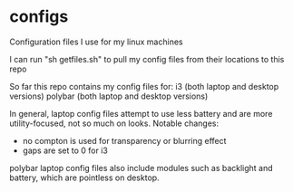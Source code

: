 # configs
Configuration files I use for my linux machines

I can run "sh getfiles.sh" to pull my config files from their locations to this repo

So far this repo contains my config files for:
i3 (both laptop and desktop versions)
polybar (both laptop and desktop versions)

In general, laptop config files attempt to use less battery and are more utility-focused, not so much on looks. Notable changes:
 - no compton is used for transparency or blurring effect
 - gaps are set to 0 for i3

polybar laptop config files also include modules such as backlight and battery, which are pointless on desktop.
